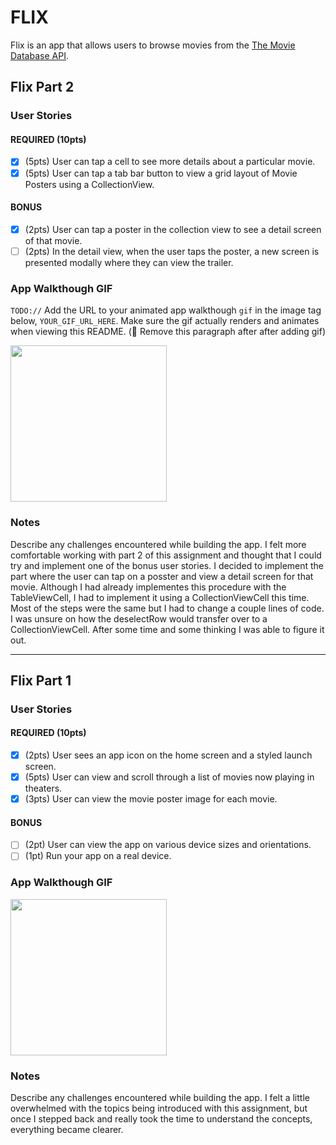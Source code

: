 # FLIX

Flix is an app that allows users to browse movies from the [The Movie Database API](http://docs.themoviedb.apiary.io/#).



## Flix Part 2

### User Stories

#### REQUIRED (10pts)
- [x] (5pts) User can tap a cell to see more details about a particular movie.
- [x] (5pts) User can tap a tab bar button to view a grid layout of Movie Posters using a CollectionView.

#### BONUS
- [x] (2pts) User can tap a poster in the collection view to see a detail screen of that movie.
- [ ] (2pts) In the detail view, when the user taps the poster, a new screen is presented modally where they can view the trailer.

### App Walkthough GIF
`TODO://` Add the URL to your animated app walkthough `gif` in the image tag below, `YOUR_GIF_URL_HERE`. Make sure the gif actually renders and animates when viewing this README. (🚫 Remove this paragraph after after adding gif)

<img src="http://g.recordit.co/iyEfWiRwA2.gif" width=250><br>

### Notes
Describe any challenges encountered while building the app.
I felt more comfortable working with part 2 of this assignment and thought that I could try and implement one of the bonus user stories. I decided to implement the part where the user can tap on a posster and view a detail screen for that movie. Although I had already implementes this procedure with the TableViewCell, I had to implement it using a CollectionViewCell this time. Most of the steps were the same but I had to change a couple lines of code. I was unsure on how the deselectRow would transfer over to a CollectionViewCell. After some time and some thinking I was able to figure it out.

---

## Flix Part 1

### User Stories

#### REQUIRED (10pts)
- [x] (2pts) User sees an app icon on the home screen and a styled launch screen.
- [x] (5pts) User can view and scroll through a list of movies now playing in theaters.
- [x] (3pts) User can view the movie poster image for each movie.

#### BONUS
- [ ] (2pt) User can view the app on various device sizes and orientations.
- [ ] (1pt) Run your app on a real device.

### App Walkthough GIF

<img src="http://g.recordit.co/59IeD9VGw1.gif" width=250><br>

### Notes
Describe any challenges encountered while building the app.
I felt a little overwhelmed with the topics being introduced with this assignment, but once I stepped back and really took the time to understand the concepts, everything became clearer.
